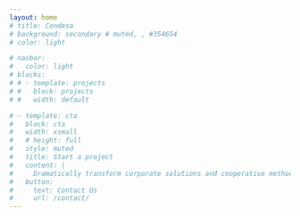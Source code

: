 ```yaml
---
layout: home
# title: Condesa
# background: secondary # muted, , #354654
# color: light

# navbar: 
#   color: light
# blocks:
# # - template: projects
# #   block: projects
# #   width: default

# - template: cta
#   block: cta
#   width: xsmall
#   # height: full
#   style: muted
#   title: Start a project
#   content: | 
#     Dramatically transform corporate solutions and cooperative methods of empowerment. Globally engineer web-enabled testing procedures.
#   button:
#     text: Contact Us
#     url: /contact/
---
```

